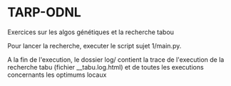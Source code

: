 TARP-ODNL
=========

Exercices sur les algos génétiques et la recherche tabou

Pour lancer la recherche, executer le script sujet 1/main.py.

A la fin de l'execution, le dossier log/ contient la trace de l'execution de la recherche tabu (fichier __tabu.log.html) et de toutes les executions concernants les optimums locaux
